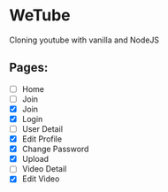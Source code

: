 # WeTube

Cloning youtube with vanilla and NodeJS

## Pages:

- [ ] Home
- [ ] Join
- [x] Join
- [x] Login
- [ ] User Detail
- [x] Edit Profile
- [x] Change Password
- [x] Upload
- [ ] Video Detail
- [x] Edit Video
